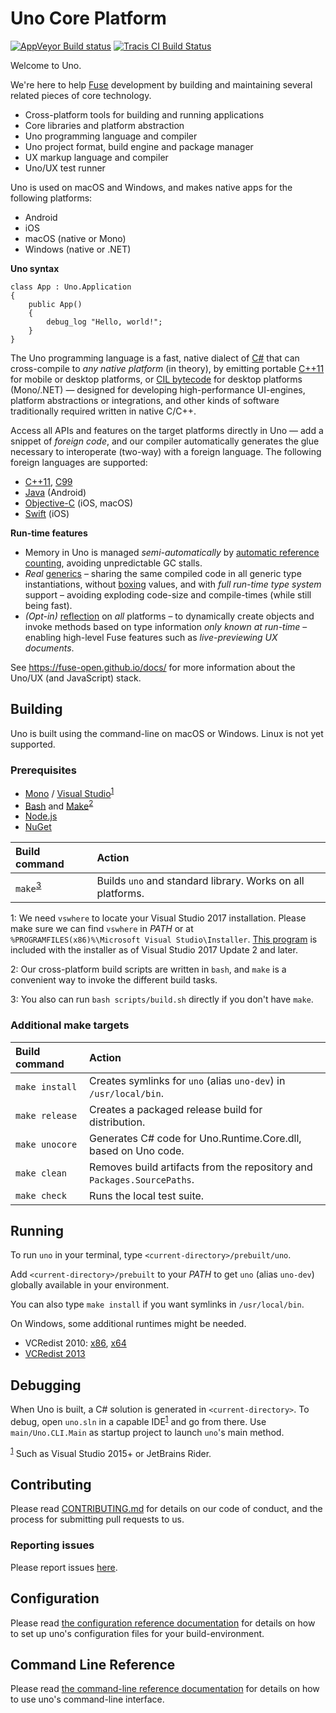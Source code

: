 # Uno Core Platform
[![AppVeyor Build status](https://ci.appveyor.com/api/projects/status/0loj5orsrrb1bn8e/branch/master?svg=true)](https://ci.appveyor.com/project/fusetools/uno/branch/master)
[![Tracis CI Build Status](https://travis-ci.org/fuse-open/uno.svg?branch=master)](https://travis-ci.org/fuse-open/uno)

Welcome to Uno.

We're here to help [Fuse] development by building and maintaining several related pieces of core technology.
* Cross-platform tools for building and running applications
* Core libraries and platform abstraction
* Uno programming language and compiler
* Uno project format, build engine and package manager
* UX markup language and compiler
* Uno/UX test runner

Uno is used on macOS and Windows, and makes native apps for the following platforms:
* Android
* iOS
* macOS (native or Mono)
* Windows (native or .NET)

**Uno syntax**
```uno
class App : Uno.Application
{
    public App()
    {
        debug_log "Hello, world!";
    }
}
```

The Uno programming language is a fast, native dialect of [C#] that can cross-compile to *any native platform* (in theory),
by emitting portable [C++11] for mobile or desktop platforms, or [CIL bytecode] for desktop platforms (Mono/.NET) —
designed for developing high-performance UI-engines, platform abstractions or integrations, and other kinds of
software traditionally required written in native C/C++.

Access all APIs and features on the target platforms directly in Uno — add a snippet of *foreign code*, and
our compiler automatically generates the glue necessary to interoperate (two-way) with a foreign language.
The following foreign languages are supported:
* [C++11], [C99]
* [Java] (Android)
* [Objective-C] (iOS, macOS)
* [Swift] (iOS)

[Fuse]: https://fuse-open.github.io/
[C#]: https://en.wikipedia.org/wiki/C_Sharp_(programming_language)
[C++11]: https://en.wikipedia.org/wiki/C++11
[C99]: https://en.wikipedia.org/wiki/C99
[CIL bytecode]: https://en.wikipedia.org/wiki/Common_Intermediate_Language
[Java]: https://en.wikipedia.org/wiki/Java_(programming_language)
[Objective-C]: https://en.wikipedia.org/wiki/Objective-C
[Swift]: https://en.wikipedia.org/wiki/Swift_(programming_language)

**Run-time features**
* Memory in Uno is managed *semi-automatically* by [automatic reference counting], avoiding unpredictable GC stalls.
* *Real* [generics] – sharing the same compiled code in all generic type instantiations, without [boxing] values, and with
  *full run-time type system* support – avoiding exploding code-size and compile-times (while still being fast).
* *(Opt-in)* [reflection] on *all* platforms – to dynamically create objects and invoke methods based on type information
  *only known at run-time* – enabling high-level Fuse features such as *live-previewing UX documents*.

[automatic reference counting]: https://en.wikipedia.org/wiki/Automatic_Reference_Counting
[boxing]: https://en.wikipedia.org/wiki/Object_type_(object-oriented_programming)#Boxing
[generics]: https://en.wikipedia.org/wiki/Generic_programming
[reflection]: https://en.wikipedia.org/wiki/Reflection_(computer_programming)

See https://fuse-open.github.io/docs/ for more information about the Uno/UX (and JavaScript) stack.

## Building

Uno is built using the command-line on macOS or Windows. Linux is not yet supported.

### Prerequisites

- [Mono](http://www.mono-project.com/download/) / [Visual Studio](https://www.visualstudio.com/downloads/)<sup>[1](#win-prereq-1)</sup>
- [Bash](http://www.msys2.org/) and [Make](http://gnuwin32.sourceforge.net/packages/make.htm)<sup>[2](#win-prereq-2)</sup>
- [Node.js](https://nodejs.org/en/download/)
- [NuGet](https://www.nuget.org/downloads/)

| Build command                       | Action                                                                  |
|:------------------------------------|:------------------------------------------------------------------------|
| `make`<sup>[3](#win-prereq-3)</sup> | Builds `uno` and standard library. Works on all platforms.              |

<a name="win-prereq-1">1</a>: We need `vswhere` to locate your Visual Studio 2017 installation. Please make sure we can find `vswhere` in *PATH*
or at `%PROGRAMFILES(x86)%\Microsoft Visual Studio\Installer`. [This program](https://github.com/Microsoft/vswhere)
is included with the installer as of Visual Studio 2017 Update 2 and later.

<a name="win-prereq-2">2</a>: Our cross-platform build scripts are written in `bash`, and `make` is a convenient way to invoke the different build tasks.

<a name="win-prereq-3">3</a>: You also can run `bash scripts/build.sh` directly if you don't have `make`.

### Additional make targets

| Build command   | Action                                                                  |
|:----------------|:------------------------------------------------------------------------|
| `make install`  | Creates symlinks for `uno` (alias `uno-dev`) in `/usr/local/bin`.       |
| `make release`  | Creates a packaged release build for distribution.                      |
| `make unocore`  | Generates C# code for Uno.Runtime.Core.dll, based on Uno code.          |
| `make clean`    | Removes build artifacts from the repository and `Packages.SourcePaths`. |
| `make check`    | Runs the local test suite.                                              |

## Running

To run `uno` in your terminal, type `<current-directory>/prebuilt/uno`.

Add `<current-directory>/prebuilt` to your *PATH* to get `uno` (alias `uno-dev`) globally available in your environment.

You can also type `make install` if you want symlinks in `/usr/local/bin`.

On Windows, some additional runtimes might be needed.
* VCRedist 2010: [x86](https://www.microsoft.com/en-us/download/details.aspx?id=5555), [x64](https://www.microsoft.com/en-US/Download/confirmation.aspx?id=14632)
* [VCRedist 2013](https://www.microsoft.com/en-gb/download/details.aspx?id=40784)

## Debugging

When Uno is built, a C# solution is generated in `<current-directory>`.
To debug, open `uno.sln` in a capable
IDE<sup>[1]</sup> and go from there. Use `main/Uno.CLI.Main` as startup
project to launch `uno`'s main method.

<sup>[1]</sup> Such as Visual Studio 2015+ or JetBrains Rider.

## Contributing

Please read [CONTRIBUTING.md](CONTRIBUTING.md) for details on our code of
conduct, and the process for submitting pull requests to us.

### Reporting issues

Please report issues [here](https://github.com/fuse-open/uno/issues).

## Configuration

Please read [the configuration reference documentation][1] for details on how to
set up uno's configuration files for your build-environment.

## Command Line Reference

Please read [the command-line reference documentation][2] for details on how to
use uno's command-line interface.

[1]: Documentation/Configuration.md
[2]: Documentation/CommandLineReference.md
